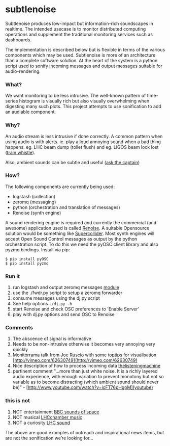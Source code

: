 # subtlenoise

Subtlenoise produces low-impact but information-rich soundscapes in realtime.
The intended usecase is to monitor distributed computing operations and
supplement the traditional monitoring services such as dashboards.

The implementation is described below but is flexible in terms of the various
components which may be used. Subtlenoise is more of an architecture than a
complete software solution. At the heart of the system is a python script used
to sonify incoming messages and output messages suitable for audio-rendering.

### What?

We want monitoring to be less intrusive. The well-known pattern of time-series
histogram is visually rich but also visually overwhelming when digesting many
such plots. This project attempts to use sonification to add an audiable
component.

### Why?

An audio stream is less intrusive if done correctly. A common pattern when
using audio is with alerts. ie. play a loud annoying sound when a bad thing
happens. eg. LHC beam dump (toilet flush) and eg. LIGOS beam lock lost ([train
whistle](https://vimeo.com/122982348)).

Also, ambient sounds can be subtle and useful ([ask the captain](https://vimeo.com/122996114))

### How?

The following components are currently being used:

* logstash (collection)
* zeromq (messaging)
* python (orchestration and translation of messages)
* Renoise (synth engine)

A sound rendering engine is required and currently the commercial (and awesome)
application used is called [Renoise](http://www.renoise.com). A suitable Opensource
solution would be something like
[Supercollider](http://supercollider.sourceforge.net/). Most synth engines will
accept Open Sound Control messages as output by the python orchestration
script. To do this we need the pyOSC client library and also pyzmq bindings.
Install via pip:

```
$ pip install pyOSC
$ pip install pyzmq
```

### Run it

1. run logstash and output zeromq messages [module](http://logstash.net/docs/latest/outputs/zeromq)
2. use the ./fwdr.py script to setup a zeromq forwarder
3. consume messages using the dj.py script
  1. See help options `./dj.py -h`
4. start Renoise and check OSC preferences to 'Enable Server'
5. play with dj.py options and send OSC to Renoise


### Comments

1. The abscence of signal is informative
2. Needs to be non-intrusive otherwise it becomes very annoying very quickly
3. Monitorrama talk from Joe Ruscio with some toptips for visualisation [http://vimeo.com/62630749](http://vimeo.com/62630749)
4. Nice description of how to process incoming data [thelisteningmachine](http://www.thelisteningmachine.org/about)
5. pertinent comment "...more than just white noise. It is a richly layered
audio experience, with enough variation to prevent monotony but not so variable
as to become distracting (which ambient sound should never be)” - [http://www.youtube.com/watch?v=icFT76pHgoM](youtube)

### this is not

1. NOT entertainment  [BBC sounds of space](http://www.bbc.co.uk/programmes/b050bwpp)
2. NOT musical  [LHCchamber music](https://www.youtube.com/watch?v=gPmQcviT-R4)
3. NOT a curiosity [LHC sound](lhcsound.hep.ucl.ac.uk/)

The above are good examples of outreach and inspirational news items, but are not the sonification we’re looking for...
